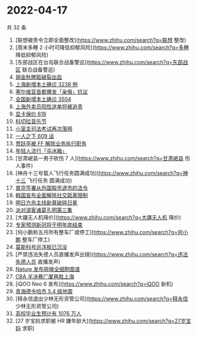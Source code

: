 # 2022-04-17

共 32 条

<!-- BEGIN -->
<!-- 最后更新时间 Sun Apr 17 2022 13:13:16 GMT+0800 (China Standard Time) -->

1. [联想被责令立即全面整改](https://www.zhihu.com/search?q=联想 整改)
1. [周末多睡 2 小时可降低抑郁风险](https://www.zhihu.com/search?q=多睡 降低抑郁风险)
1. [东部战区在台岛联合战备警巡](https://www.zhihu.com/search?q=东部战区 联合战备警巡)
1. [胡金秋脾脏破裂出血](https://www.zhihu.com/search?q=胡金秋)
1. [上海新增本土确诊 3238 例](https://www.zhihu.com/search?q=上海新增)
1. [塞尔维亚首都爆发「亲俄」抗议](https://www.zhihu.com/search?q=塞尔维亚亲俄抗议)
1. [全国新增本土确诊 3504](https://www.zhihu.com/search?q=全国新增)
1. [上海外卖员阳性送单将被追责](https://www.zhihu.com/search?q=外卖员阳性送单将被追责)
1. [显卡保价 618](https://www.zhihu.com/search?q=显卡618)
1. [科切拉音乐节](https://www.zhihu.com/search?q=科切拉音乐节)
1. [小室圭司法考试再次落榜](https://www.zhihu.com/search?q=小室圭司法考试落榜)
1. [一人之下 609 话](https://www.zhihu.com/search?q=一人之下609)
1. [贾跃亭被 FF 解除业务执行职务](https://www.zhihu.com/search?q=贾跃亭被解除业务执行职务)
1. [年轻人流行「屯冰箱」](https://www.zhihu.com/search?q=年轻人流行屯冰箱)
1. [甘肃岷县一男子砍伤 7 人](https://www.zhihu.com/search?q=甘肃岷县 伤人事件)
1. [神舟十三号载人飞行任务圆满成功](https://www.zhihu.com/search?q=神十三 飞行任务 圆满成功)
1. [普京签署从外国股市退市的法令](https://www.zhihu.com/search?q=俄公司从外国股市退市)
1. [韩国宣布全面解除社交距离限制](https://www.zhihu.com/search?q=韩国解除社交距离限制)
1. [明日方舟主线新章破碎日冕](https://www.zhihu.com/search?q=明日方舟破碎日冕)
1. [派对浪客诸葛孔明第三集](https://www.zhihu.com/search?q=派对浪客诸葛孔明第三集)
1. [大疆无人机降价](https://www.zhihu.com/search?q=大疆无人机 降价)
1. [专家预测新冠将于明年底结束](https://www.zhihu.com/search?q=黄建平院士预测新冠结束)
1. [何小鹏称五月所有整车厂或停工](https://www.zhihu.com/search?q=何小鹏 整车厂停工)
1. [莫斯科号巡洋舰已沉没](https://www.zhihu.com/search?q=莫斯科号巡洋舰沉没)
1. [严禁违法失德人员直播发声出镜](https://www.zhihu.com/search?q=违法失德人员 直播发声)
1. [Nature 发布猕猴全细胞图谱](https://www.zhihu.com/search?q=非灵长类全细胞图谱)
1. [CBA 半决赛广厦再胜上海](https://www.zhihu.com/search?q=CBA半决赛广厦上海)
1. [iQOO Neo 6 发布](https://www.zhihu.com/search?q=iQOO 新机)
1. [青海德令哈市 5.4 级地震](https://www.zhihu.com/search?q=青海5.4级地震)
1. [释永信退出少林无形资管公司](https://www.zhihu.com/search?q=释永信 少林无形资管公司)
1. [高校毕业生预计有 1076 万人](https://www.zhihu.com/search?q=高校毕业生数量)
1. [27 岁宝妈求职被 HR 嫌年龄大](https://www.zhihu.com/search?q=27岁宝妈 求职)

<!-- END -->
